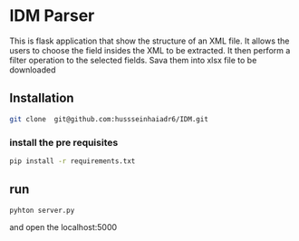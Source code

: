 # IDM Parser
This is flask application that show the structure of an XML file.
It allows the users to choose the field insides the XML to be extracted.
It then perform a filter operation to the selected fields.
Sava them into xlsx file to be downloaded

## Installation
```Bash 
git clone  git@github.com:hussseinhaiadr6/IDM.git
```
### install the pre requisites
```Bash
pip install -r requirements.txt
```

## run 
```Bash
pyhton server.py  
```
and open the localhost:5000


